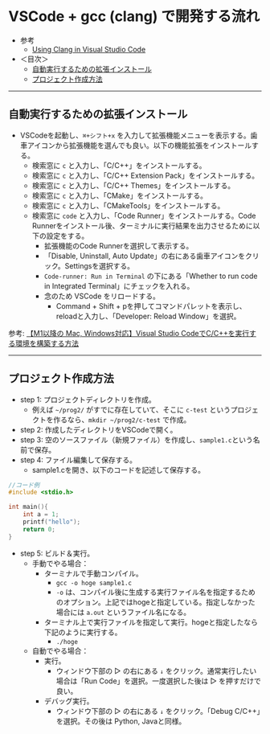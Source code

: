 # VSCode + gcc (clang) で開発する流れ
- 参考
  - [Using Clang in Visual Studio Code](https://code.visualstudio.com/docs/cpp/config-clang-mac)
- ＜目次＞
  - <a href="#code-runner">自動実行するための拡張インストール</a>
  - <a href="#new-project">プロジェクト作成方法</a>

<hr>

## <a name="code-runner">自動実行するための拡張インストール</a>
- VSCodeを起動し、``⌘+シフト+x`` を入力して拡張機能メニューを表示する。歯車アイコンから拡張機能を選んでも良い。以下の機能拡張をインストールする。
  - 検索窓に ``c`` と入力し、「C/C++」をインストールする。
  - 検索窓に ``c`` と入力し、「C/C++ Extension Pack」をインストールする。
  - 検索窓に ``c`` と入力し、「C/C++ Themes」をインストールする。
  - 検索窓に ``c`` と入力し、「CMake」をインストールする。
  - 検索窓に ``c`` と入力し、「CMakeTools」をインストールする。
  - 検索窓に ``code`` と入力し、「Code Runner」をインストールする。Code Runnerをインストール後、ターミナルに実行結果を出力させるために以下の設定をする。
    - 拡張機能のCode Runnerを選択して表示する。
    - 「Disable, Uninstall, Auto Update」の右にある歯車アイコンをクリック。Settingsを選択する。
    - `Code-runner: Run in Terminal` の下にある「Whether to run code in Integrated Terminal」にチェックを入れる。
    - 念のため VSCode をリロードする。
      - Command + Shift + pを押してコマンドパレットを表示し、reloadと入力し、「Developer: Reload Window」を選択。

参考: [【M1以降の Mac, Windows対応】Visual Studio CodeでC/C++を実行する環境を構築する方法](https://www.edp-ken.com/post-8/#m2)

<hr>

## <a name="new-project">プロジェクト作成方法</a>
- step 1: プロジェクトディレクトリを作成。
  - 例えば ``~/prog2/`` がすでに存在していて、そこに ``c-test`` というプロジェクトを作るなら、``mkdir ~/prog2/c-test`` で作成。
- step 2: 作成したディレクトリをVSCodeで開く。
- step 3: 空のソースファイル（新規ファイル）を作成し、``sample1.c``という名前で保存。
- step 4: ファイル編集して保存する。
  - sample1.cを開き、以下のコードを記述して保存する。
```C
//コード例
#include <stdio.h>

int main(){
    int a = 1;
    printf("hello");
    return 0;
}
```
- step 5: ビルド＆実行。
  - 手動でやる場合：
    - ターミナルで手動コンパイル。
      - ``gcc -o hoge sample1.c``
      - ``-o`` は、コンパイル後に生成する実行ファイル名を指定するためのオプション。上記ではhogeと指定している。指定しなかった場合には ``a.out`` というファイル名になる。
    - ターミナル上で実行ファイルを指定して実行。hogeと指定したなら下記のように実行する。
      - ``./hoge``
  - 自動でやる場合：
    - 実行。
      - ウィンドウ下部の ▷ の右にある `↓` をクリック。通常実行したい場合は「Run Code」を選択。一度選択した後は ▷ を押すだけで良い。
    - デバッグ実行。
      - ウィンドウ下部の ▷ の右にある `↓` をクリック。「Debug C/C++」を選択。その後は Python, Javaと同様。
